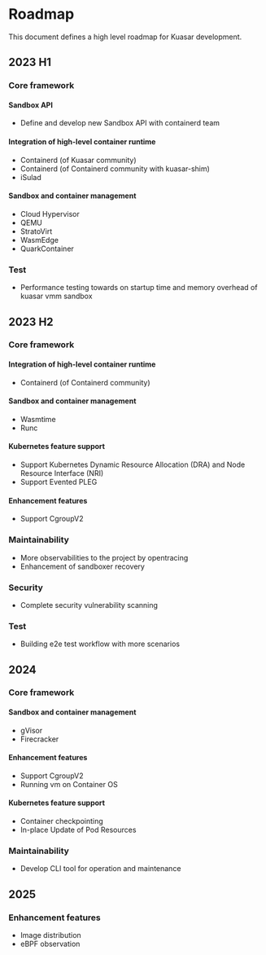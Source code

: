 # Roadmap

This document defines a high level roadmap for Kuasar development.

## 2023 H1

### Core framework

#### Sandbox API
+ Define and develop new Sandbox API with containerd team

#### Integration of high-level container runtime
+ Containerd (of Kuasar community)
+ Containerd (of Containerd community with kuasar-shim)
+ iSulad

#### Sandbox and container management
+ Cloud Hypervisor
+ QEMU
+ StratoVirt
+ WasmEdge
+ QuarkContainer

### Test
+ Performance testing towards on startup time and memory overhead of kuasar vmm sandbox

## 2023 H2

### Core framework

#### Integration of high-level container runtime
+ Containerd (of Containerd community)

#### Sandbox and container management
+ Wasmtime
+ Runc

#### Kubernetes feature support
+ Support Kubernetes Dynamic Resource Allocation (DRA) and Node Resource Interface (NRI)
+ Support Evented PLEG

#### Enhancement features
+ Support CgroupV2

### Maintainability
+ More observabilities to the project by opentracing
+ Enhancement of sandboxer recovery

### Security
+ Complete security vulnerability scanning

### Test
+ Building e2e test workflow with more scenarios

## 2024

### Core framework

#### Sandbox and container management
+ gVisor
+ Firecracker

#### Enhancement features
+ Support CgroupV2
+ Running vm on Container OS

#### Kubernetes feature support
+ Container checkpointing
+ In-place Update of Pod Resources

### Maintainability
+ Develop CLI tool for operation and maintenance

## 2025

### Enhancement features
+ Image distribution
+ eBPF observation
